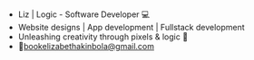 - Liz | Logic - Software Developer 💻
- Website designs | App development | Fullstack development
- Unleashing creativity through pixels & logic 🧠
- 📧bookelizabethakinbola@gmail.com

<!---
LizeeRaphael/LizeeRaphael is a ✨ special ✨ repository because its `README.md` (this file) appears on your GitHub profile.
You can click the Preview link to take a look at your changes.
--->
